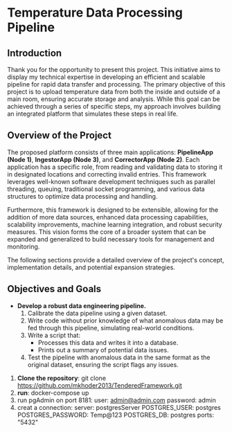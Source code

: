 # Temperature Data Processing Pipeline

## Introduction

Thank you for the opportunity to present this project. This initiative aims to display my technical expertise in developing an efficient and scalable pipeline for rapid data transfer and processing. The primary objective of this project is to upload temperature data from both the inside and outside of a main room, ensuring accurate storage and analysis. While this goal can be achieved through a series of specific steps, my approach involves building an integrated platform that simulates these steps in real life.

## Overview of the Project

The proposed platform consists of three main applications: **PipelineApp (Node 1)**, **IngestorApp (Node 3)**, and **CorrectorApp (Node 2)**. Each application has a specific role, from reading and validating data to storing it in designated locations and correcting invalid entries. This framework leverages well-known software development techniques such as parallel threading, queuing, traditional socket programming, and various data structures to optimize data processing and handling.

Furthermore, this framework is designed to be extensible, allowing for the addition of more data sources, enhanced data processing capabilities, scalability improvements, machine learning integration, and robust security measures. This vision forms the core of a broader system that can be expanded and generalized to build necessary tools for management and monitoring.

The following sections provide a detailed overview of the project's concept, implementation details, and potential expansion strategies.

## Objectives and Goals

- **Develop a robust data engineering pipeline.**
  1. Calibrate the data pipeline using a given dataset.
  2. Write code without prior knowledge of what anomalous data may be fed through this pipeline, simulating real-world conditions.
  3. Write a script that:
     - Processes this data and writes it into a database.
     - Prints out a summary of potential data issues.
  4. Test the pipeline with anomalous data in the same format as the original dataset, ensuring the script flags any issues.

1. **Clone the repository**:
      git clone https://github.com/mkhoder2013/TenderedFramework.git
2. **run**:
   docker-compose up
3. run pgAdmin on port 8181:
   user: admin@admin.com
   password: admin
4.  creat a connection:
   server: postgresServer
   POSTGRES_USER: postgres
   POSTGRES_PASSWORD: Temp@123
   POSTGRES_DB: postgres
   ports: "5432"

     
